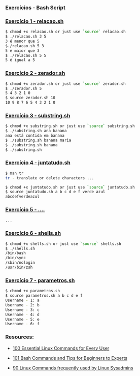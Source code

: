 ### Exercícios - Bash Script 

### [Exercício 1 - relacao.sh](exercicios/relacao.sh)
```Bash
$ chmod +x relacao.sh or just use `source` relacao.sh
$ ./relacao.sh 3 5
3 é menor que 5
$./relacao.sh 5 3
5 é maior que 3
$ ./relacao.sh 5 5
5 é igual a 5
```

### [Exercício 2 - zerador.sh](exercicios/zerador.sh)
```Bash
$ chmod +x zerador.sh or just use `source` zerador.sh
$ ./zerador.sh 5                 
5 4 3 2 1 0
$ source zerador.sh 10                 
10 9 8 7 6 5 4 3 2 1 0
```

### [Exercício 3 - substring.sh](exercicios/substring.sh)
```Bash
$ chmod +x substring.sh or just use `source` substring.sh
$ ./substring.sh ana banana
ana está contida em banana
$ ./substring.sh banana maria
$ ./substring.sh banana
$ ./substring.sh
```

### [Exercício 4 - juntatudo.sh](exercicios/juntatudo.sh)
```Bash
$ man tr
tr - translate or delete characters ...

$ chmod +x juntatudo.sh or just use `source` juntatudo.sh
$ source juntatudo.sh a b c d e f verde azul                         
abcdefverdeazul
```

### [Exercício 5 - ....](exercicios/)
```Bash
...
```

### [Exercício 6 - shells.sh](exercicios/shells.sh)
```Bash
$ chmod +x shells.sh or just use `source` shells.sh
$ ./shells.sh
/bin/bash
/bin/sync
/sbin/nologin
/usr/bin/zsh
```

### [Exercício 7 - parametros.sh](exercicios/parametros.sh)
```Bash
$ chmod +x parametros.sh
$ source parametros.sh a b c d e f
Username - 1: a
Username - 2: b
Username - 3: c
Username - 4: d
Username - 5: e
Username - 6: f
```

### Resources:

- [100 Essential Linux Commands for Every User](https://linuxhint.com/100_essential_linux_commands/)

- [101 Bash Commands and Tips for Beginners to Experts](https://dev.to/awwsmm/101-bash-commands-and-tips-for-beginners-to-experts-30je)

- [90 Linux Commands frequently used by Linux Sysadmins](https://haydenjames.io/90-linux-commands-frequently-used-by-linux-sysadmins/)